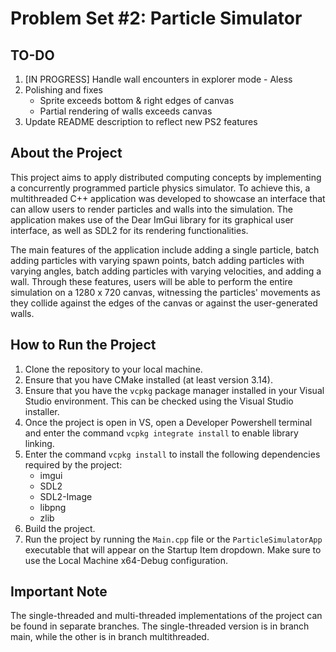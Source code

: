 # Problem Set #2: Particle Simulator

## TO-DO
1. [IN PROGRESS] Handle wall encounters in explorer mode - Aless
2. Polishing and fixes
	- Sprite exceeds bottom & right edges of canvas
	- Partial rendering of walls exceeds canvas
3. Update README description to reflect new PS2 features

## About the Project
This project aims to apply distributed computing concepts by implementing a concurrently programmed particle physics simulator. To achieve this, a multithreaded C++ application was developed to showcase an interface that can allow users to render particles and walls into the simulation. The application makes use of the Dear ImGui library for its graphical user interface, as well as SDL2 for its rendering functionalities.

The main features of the application include adding a single particle, batch adding particles with varying spawn points, batch adding particles with varying angles, batch adding particles with varying velocities, and adding a wall. Through these features, users will be able to perform the entire simulation on a 1280 x 720 canvas, witnessing the particles' movements as they collide against the edges of the canvas or against the user-generated walls.

## How to Run the Project
1. Clone the repository to your local machine.
2. Ensure that you have CMake installed (at least version 3.14).
3. Ensure that you have the `vcpkg` package manager installed in your Visual Studio environment. This can be checked using the Visual Studio installer.
4. Once the project is open in VS, open a Developer Powershell terminal and enter the command `vcpkg integrate install` to enable library linking.
5. Enter the command `vcpkg install` to install the following dependencies required by the project:
	- imgui
	- SDL2
	- SDL2-Image
	- libpng
	- zlib
6. Build the project.
7. Run the project by running the `Main.cpp` file or the `ParticleSimulatorApp` executable that will appear on the Startup Item dropdown. Make sure to use the Local Machine x64-Debug configuration.

## Important Note
The single-threaded and multi-threaded implementations of the project can be found in separate branches. The single-threaded version is in branch main, while the other is in branch multithreaded.
